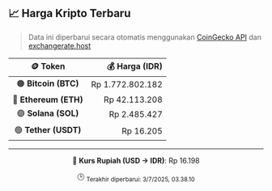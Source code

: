 

<!-- HARGA_KRIPTO -->
## 📈 Harga Kripto Terbaru

> Data ini diperbarui secara otomatis menggunakan [CoinGecko API](https://www.coingecko.com/) dan [exchangerate.host](https://exchangerate.host/)

<div align="center">

| 🪙 Token | 💰 Harga (IDR) |
|:------:|---------------:|
| 🟠 **Bitcoin (BTC)**   | Rp 1.772.802.182 |
| 🔵 **Ethereum (ETH)**  | Rp 42.113.208 |
| 🟣 **Solana (SOL)**    | Rp 2.485.427 |
| 🟢 **Tether (USDT)**   | Rp 16.205 |

---

💱 **Kurs Rupiah (USD → IDR)**: Rp 16.198

🕒 <sub>Terakhir diperbarui: 3/7/2025, 03.38.10</sub>

</div>
<!-- /HARGA_KRIPTO -->